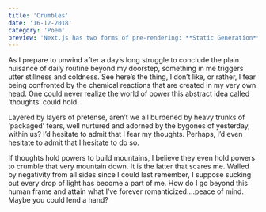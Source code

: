 ```yaml
---
title: 'Crumbles'
date: '16-12-2018'
category: 'Poem'
preview: 'Next.js has two forms of pre-rendering: **Static Generation** and **Server-side Rendering**. The difference is in **when** it generates the HTML for a page.'
---
```


As I prepare to unwind after a day’s long struggle to conclude the plain nuisance of daily routine beyond my doorstep, something in me triggers utter stillness and coldness. See here’s the thing, I don’t like, or rather, I fear being confronted by the chemical reactions that are created in my very own head. One could never realize the world of power this abstract idea called ‘thoughts’ could hold.

Layered by layers of pretense, aren’t we all burdened by heavy trunks of ‘packaged’ fears, well nurtured and adorned by the bygones of yesterday, within us? I’d hesitate to admit that I fear my thoughts. Perhaps, I’d even hesitate to admit that I hesitate to do so.

If thoughts hold powers to build mountains, I believe they even hold powers to crumble that very mountain down. It is the latter that scares me. Walled by negativity from all sides since I could last remember, I suppose sucking out every drop of light has become a part of me. How do I go beyond this human frame and attain what I’ve forever romanticized….peace of mind. Maybe you could lend a hand?